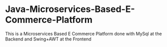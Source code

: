 # Java-Microservices-Based-E-Commerce-Platform
This is a Microservices Based E Commerce Platform done with MySql at the Backend and Swing+AWT at the Frontend 
